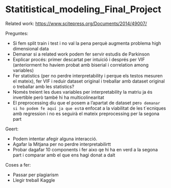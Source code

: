 # Statitistical_modeling_Final_Project

Related work:
https://www.scitepress.org/Documents/2014/49007/

Preguntes:

- Si fem split train i test i no val la pena perquè augmenta problema high dimensional data
- Demanar si a related work podem fer servir estudis de Parkinson
- Explicar procés: primer descartat per intuició i després per VIF (anteriorment ho haviem probat amb biserial i correlation among variables)
- Fer statistics (per no perdre interpretability i perque els testos mesuren el mateix), fer VIF i reduir dataset original i treballar amb dataset original o treballar amb les statistics?
- Només treient les dues variables per interpretability la matriu ja és invertible però també hi ha multicolinearitat
- El preprocessing diu que el posem a l’apartat de dataset per`o demanar si ho podem fe aquí ja que est`a enfocat a la viabilitat de les t`ecniques amb regression i no es seguirà el mateix preprocessing per la segona part


  
Geert:
- Podem intentar afegir alguna interacció.
- Agafar la Mitjana per no perdre interpretabilirtt
- Probar dagafar 10 components i fer aixo qe hi ha en verd a la segona part i comparar amb el que ens hagi donat a dalt

  
Coses a fer: 
- Passar per plagiarism
- Llegir treball Kaggle
